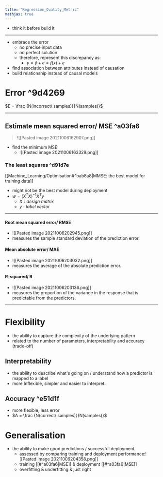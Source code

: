 ```yaml
---
title: "Regression_Quality_Metric"
mathjax: true
---
```


- think it before build it
***
- embrace the error
	- no precise input data 
	- no perfect solution
	- therefore, represent this discrepancy as:
		- $y = \hat{y}+e  = f(x)+e$
- find association between attributes instead of causation
- build relationship instead of causal models

# Error ^9d4269

$E = \frac {N(incorrect\ samples)}{N(samples)}$
***
## Estimate mean squared error/ MSE ^a03fa6

> ![[Pasted image 20211006162907.png]] 
- find the minimum MSE:
	- ![[Pasted image 20211006163329.png]]

### The least squares ^d91d7e

[[Machine_Learning/Optimisation#^bab8a8|MMSE: the best model for training data]]
- might not be the best model during deployment
- $w =(X^TX)^{-1}X^Ty$
	-	$X: design\ matrix$
	-	$y: label\ vector$



***
#### Root mean squared error/ RMSE
-  ![[Pasted image 20211006202945.png]]
- measures the sample standard deviation of the prediction error.

#### Mean absolute error/ MAE
- ![[Pasted image 20211006203032.png]]
- measures the average of the absolute prediction error.

#### R-squared/ R
- ![[Pasted image 20211006203136.png]]
-  measures the proportion of the variance in the response that is predictable from the predictors.
***
# Flexibility
- the ability to capture the complexity of the underlying pattern
- related to the number of parameters, interpretability and accuracy (trade-off)	

## Interpretability
- the ability to describe what's going on / understand how a predictor is mapped to a label
 - more Inflexible, simpler and easier to interpret.
## Accuracy ^e51d1f
- more flexible, less error
- $A = \frac {N(correct\ samples)}{N(samples)}$
# Generalisation
- the ability to make good predictions / successful deployment.
	- assessed by comparing training and deployment performance:![[Pasted image 20211006204358.png]]
	- training [[#^a03fa6|MSE]] & deployment [[#^a03fa6|MSE]]
	- overfitting & underfitting & just right

